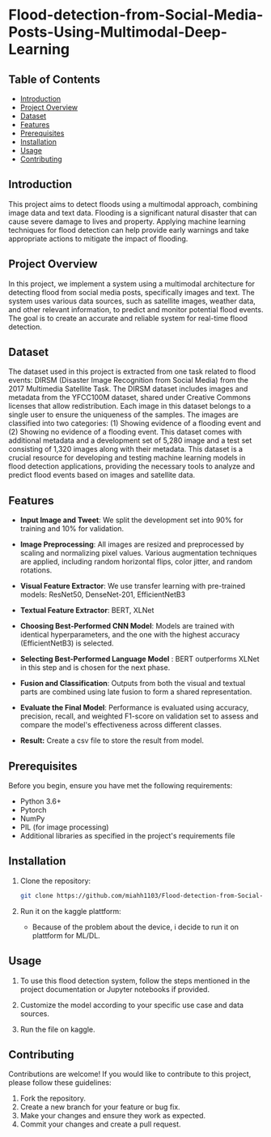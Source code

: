 # Flood-detection-from-Social-Media-Posts-Using-Multimodal-Deep-Learning
## Table of Contents

- [Introduction](#introduction)
- [Project Overview](#project-overview)
- [Dataset](#Dataset)
- [Features](#features)
- [Prerequisites](#prerequisites)
- [Installation](#installation)
- [Usage](#usage)
- [Contributing](#contributing)

## Introduction

This project aims to detect floods using a multimodal approach, combining image data and text data. Flooding is a significant natural disaster that can cause severe damage to lives and property. Applying machine learning techniques for flood detection can help provide early warnings and take appropriate actions to mitigate the impact of flooding.

## Project Overview

In this project, we implement a system using a multimodal architecture for detecting flood from social media posts, specifically images and text. The system uses various data sources, such as satellite images, weather data, and other relevant information, to predict and monitor potential flood events. The goal is to create an accurate and reliable system for real-time flood detection.

## Dataset

The dataset used in this project is extracted from one task related to flood events: DIRSM (Disaster Image Recognition from Social Media) from the 2017 Multimedia Satellite Task. The DIRSM dataset includes images and metadata from the YFCC100M dataset, shared under Creative Commons licenses that allow redistribution. Each image in this dataset belongs to a single user to ensure the uniqueness of the samples. The images are classified into two categories: (1) Showing evidence of a flooding event and (2) Showing no evidence of a flooding event. This dataset comes with additional metadata and a development set of 5,280 image and a test set consisting of 1,320 images along with their metadata. This dataset is a crucial resource for developing and testing machine learning models in flood detection applications, providing the necessary tools to analyze and predict flood events based on images and satellite data. 

## Features

- **Input Image and Tweet**: We split the development set into 90% for training and 10% for validation.

- **Image Preprocessing**: All images are resized and preprocessed by scaling and normalizing pixel values. Various augmentation techniques are applied, including random horizontal flips, color jitter, and random rotations.

- **Visual Feature Extractor**: We use transfer learning with pre-trained models: ResNet50, DenseNet-201, EfficientNetB3
  
- **Textual Feature Extractor**: BERT, XLNet
  
- **Choosing Best-Performed CNN Model**: Models are trained with identical hyperparameters, and the one with the highest accuracy (EfficientNetB3) is selected.

- **Selecting Best-Performed Language Model** : BERT outperforms XLNet in this step and is chosen for the next phase.

- **Fusion and Classification**: Outputs from both the visual and textual parts are combined using late fusion to form a shared representation.
  
- **Evaluate the Final Model**: Performance is evaluated using accuracy, precision, recall, and weighted F1-score on validation set to assess and compare the model's effectiveness across different classes.
  
- **Result:** Create a csv file to store the result from model.

## Prerequisites

Before you begin, ensure you have met the following requirements:

- Python 3.6+
- Pytorch
- NumPy
- PIL (for image processing)
- Additional libraries as specified in the project's requirements file

## Installation

1. Clone the repository:

   ```bash
   git clone https://github.com/miahh1103/Flood-detection-from-Social-Media-Posts-Using-Multimodal-Deep-Learning.git
   ```

2. Run it on the kaggle plattform:
   - Because of the problem about the device, i decide to run it on plattform for ML/DL.

## Usage

1. To use this flood detection system, follow the steps mentioned in the project documentation or Jupyter notebooks if provided.

2. Customize the model according to your specific use case and data sources.

3. Run the file on kaggle.

## Contributing

Contributions are welcome! If you would like to contribute to this project, please follow these guidelines:

1. Fork the repository.
2. Create a new branch for your feature or bug fix.
3. Make your changes and ensure they work as expected.
4. Commit your changes and create a pull request.
